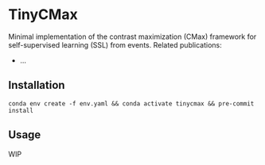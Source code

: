 # TinyCMax

Minimal implementation of the contrast maximization (CMax) framework for self-supervised learning (SSL) from events. Related publications:

- ...

## Installation

```
conda env create -f env.yaml && conda activate tinycmax && pre-commit install
```

## Usage

WIP

